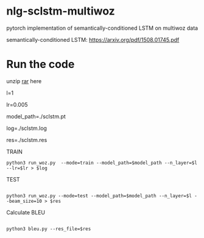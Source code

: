 # nlg-sclstm-multiwoz
pytorch implementation of semantically-conditioned LSTM on multiwoz data


semantically-conditioned LSTM: https://arxiv.org/pdf/1508.01745.pdf

# Run the code

unzip [rar](https://drive.google.com/open?id=14EP8X-bcGgZqbOxQ_k2RSw_iJAMZvFiR) here



l=1

lr=0.005

model_path=./sclstm.pt

log=./sclstm.log

res=./sclstm.res



TRAIN
```
python3 run_woz.py  --mode=train --model_path=$model_path --n_layer=$l --lr=$lr > $log
```

TEST

```

python3 run_woz.py --mode=test --model_path=$model_path --n_layer=$l --beam_size=10 > $res

```

Calculate BLEU

```

python3 bleu.py --res_file=$res

```